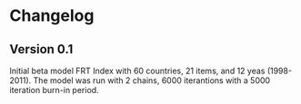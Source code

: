 # Changelog

## Version 0.1

Initial beta model FRT Index with 60 countries, 21 items, and 12 yeas (1998-2011). The model was run with 2 chains, 6000 iterantions with a 5000 iteration burn-in period. 